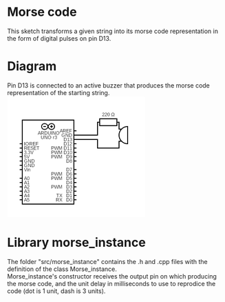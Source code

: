 # Morse code
This sketch transforms a given string into its morse code representation in the form of digital pulses on pin D13.

# Diagram
Pin D13 is connected to an active buzzer that produces the morse code representation of the starting string.   
![](./media/morse_code.png)  

# Library morse_instance
The folder "src/morse_instance" contains the .h and .cpp files with the definition of the class Morse_instance.  
Morse_instance's constructor receives the output pin on which producing the morse code, and the unit delay in milliseconds to use to reprodice the code (dot is 1 unit, dash is 3 units).